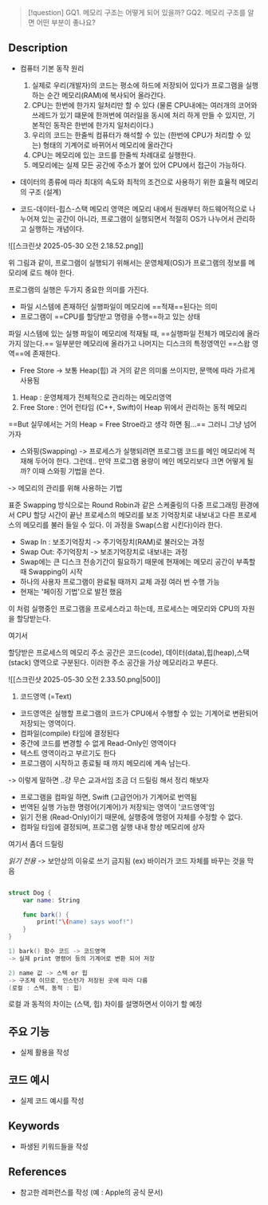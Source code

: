 >[!question]
>GQ1. 메모리 구조는 어떻게 되어 있을까?
>GQ2. 메모리 구조를 알면 어떤 부분이 좋나요?

## Description

- 컴퓨터 기본 동작 원리
  1. 실제로 우리(개발자)의 코드는 평소에 하드에 저장되어 있다가 프로그램을 실행하는 순간 메모리(RAM)에
     복사되어 올라간다.
  2. CPU는 한번에 한가지 일처리만 할 수 있다
     (물론 CPU내에는 여러개의 코어와 쓰레드가 있기 떄문에 한꺼번에 여러일을 동시에 처리 하게
     만들 수 있지만, 기본적인 동작은 한번에 한가지 일처리이다.)
  3. 우리의 코드는 한줄씩 컴퓨터가 해석할 수  있는 (한번에 CPU가 처리할 수 있는) 형태의 기계어로 바뀌어서
     메모리에 올라간다
  4. CPU는 메모리에 있는 코드를 한줄씩 차례대로 실행한다.
  5. 메모리에는 실제 모든 공간에 주소가 붙어 있어 CPU에서 접근이 가능하다.

- 데이터의 종류에 따라 최대의 속도와 최적의 조건으로 사용하기 위한 효율적 메모리의 구조 (설계)
- 코드-데이터-힙스-스택 메모리 영역은 메모리 내에서 원래부터 하드웨어적으로 나누어져 있는 공간이 아니라, 프로그램이 실행되면서 적절히 OS가 나누어서 관리하고 실행하는 개념이다.


![[스크린샷 2025-05-30 오전 2.18.52.png]]

위 그림과 같이, 프로그램이 실행되기 위해서는 운영체제(OS)가 프로그램의 정보를 메모리에 로드 해야 한다.

프로그램의 실행은 두가지 중요한 의미를 가진다.
- 파일 시스템에 존재하던 실행파일이 메모리에 ==적재==된다는 의미
- 프로그램이 ==CPU를 할당받고 명령을 수행==하고 있는 상태

파일 시스템에 있는 실행 파일이 메모리에 적재될 때, ==실행파일 전체가 메모리에 올라가지 않는다.== 
일부분만 메모리에 올라가고 나머지는 디스크의 특정영역인 ==스왑 영역==에 존재한다.




* Free Store
-> 보통 Heap(힙) 과 거의 같은 의미롤 쓰이지만, 문맥에 따라 가르게 사용됨

1) Heap : 운영체제가 전체적으로 관리하는 메모리영역
2) Free Store : 언어 런타임 (C++, Swift)이 Heap 위에서 관리하는 동적 메모리

==But 실무에서는 거의 Heap = Free Stroe라고 생각 하면 됨...==
그러니 그냥 넘어 가자 




- 스와핑(Swapping)
-> 프로세스가 실행되려면 프로그램 코드를 메인 메모리에 적재해 두어야 한다. 그런데.. 만약 프로그램 용량이 메인 메모리보다 크면 어떻게 될까? 이때 스와핑 기법을 쓴다.

-> 메모리의 관리를 위해 사용하는 기법

표준 Swapping 방식으로는 Round Robin과 같은 스케줄링의 다중 프로그래밍 환경에서 CPU 할당 시간이
끝난 프로세스의 메모리를 보조 기억장치로 내보내고 다른 프로세스의 메모리를 불러 들일 수 있다.
이 과정을 Swap(스왑 시킨다)이라 한다.

- Swap In : 보조기억장치 -> 주기억장치(RAM)로 불러오는 과정
- Swap Out: 주기억장치 -> 보조기억장치로 내보내는 과정
- Swap에는 큰 디스크 전송기간이 필요하기 때문에 현재에는 메모리 공간이 부족할 때 Swapping이 시작
- 하나의 사용자 프로그램이 완료될 때까지 교체 과정 여러 번 수행 가능
- 현재는 '페이징 기법'으로 발전 했음


이 처럼 실행중인 프로그램을 프로세스라고 하는데, 프로세스는 메모리와 CPU의 자원을 할당받는다.

여기서

할당받은 프로세스의 메모리 주소 공간은 코드(code), 데이터(data),힙(heap),스택(stack) 영역으로 구분된다.
이러한 주소 공간을 가상 메모리라고 부른다.

![[스크린샷 2025-05-30 오전 2.33.50.png|500]]

1) 코드영역 (=Text)
   
- 코드영역은 실행할 프로그램의 코드가 CPU에서 수행할 수 있는 기계어로 변환되어 저장되는 영역이다.
- 컴파일(compile) 타임에 결정된다
- 중간에 코드를 변경할 수 없게 Read-Only인 영역이다
- 텍스트 영역이라고 부르기도 한다
- 프로그램이 시작하고 종료될 때 까지 메모리에 계속 남는다.

-> 이렇게 말하면 ..걍 무슨 교과서임 조금 더 드릴링 해서 정리 해보자

- 프로그램을 컴파일 하면, Swift (고급언어)가 기계어로 번역됨
- 번역된 실행 가능한 명령어(기계어)가 저장되는 영역이 '코드영역'임
- 읽기 전용 (Read-Only)이기 때문에, 실행중에 명령어 자체를 수정할 수 없다.
- 컴파일 타임에 결정되며, 프로그램 실행 내내 항상 메모리에 상자

여기서 좀더 드릴링

*읽기 전용*
-> 보안상의 이유로 쓰기 금지됨 (ex) 바이러가 코드 자체를 바꾸는 것을 막음


``` swift

struct Dog {
    var name: String

    func bark() {
        print("\(name) says woof!")
    }
}

1) bark() 함수 코드 -> 코드영역
-> 실제 print 명령어 등의 기계어로 변환 되어 저장

2) name 값 -> 스텍 or 힙
-> 구조체 이므로, 인스턴가 저장된 곳에 따라 다름
(로컬 : 스텍, 동적 : 힙)


```

로컬 과 동적의 차이는 (스택, 힙) 차이를 설명하면서 이야기 할 예정


## 주요 기능
+ 실제 활용을 작성

## 코드 예시
+ 실제 코드 예시를 작성

## Keywords
+ 파생된 키워드들을 작성

## References
- 참고한 레퍼런스를 작성 (예 : Apple의 공식 문서)